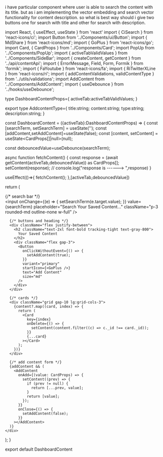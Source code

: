 i have particular component 
where user is able to search the content with its title.
but as i am implementing the vector embedding and search vector functionality for content description.
so what is best way should i give two buttons one for search with title and other for search with description.


import React, { useEffect, useState } from 'react'
import { CiSearch } from 'react-icons/ci';
import Button from '../Components/ui/Button';
import { MdShare } from 'react-icons/md';
import { GoPlus } from 'react-icons/go';
import Card, { CardProps } from '../Components/Card';
import PopUp from '../Components/PopUp';
import { activeTabValidValues } from '../Components/SideBar';
import { createContent, getContent } from '../api/contentApi';
import { ErrorMessage, Field, Form, Formik } from 'formik';
import { FaYoutube } from 'react-icons/fa';
import { RiTwitterXLine } from 'react-icons/ri';
import { addContentValidations, validContentType } from '../utils/validations';
import AddContent from '../Components/AddContent';
import { useDebounce } from '../hooks/useDebounce';



  type DashboardContentProps={
    activeTab:activeTabValidValues;
  }

  export type AddcontentType={
    title:string;
    content:string;
    type:string;
    description:string;
  }


const DashboardContent = ({activeTab}:DashboardContentProps) => {
     const [searchTerm, setSearchTerm] = useState('');
     const [addContent,setAddContent]=useState(false);
      const [content, setContent] = useState<CardProps[]|null>(null);

  const debouncedValue=useDebounce(searchTerm);

  async function fetchContent() {
    const response = (await getContent(activeTab,debouncedValue)) as CardProps[];
    setContent(response);
    // console.log("response is ------> ",response)
  }
  
  useEffect(()=>{
    fetchContent();
  },[activeTab,debouncedValue])




    

  return (
    <div className="p-6 overflow-y-auto py-10 flex flex-col gap-10 flex-1 lg:p-10 bg-slate-50">
      {/* search bar */}
      <div className="border items-center bg-white flex  rounded-md  transition-colors border-gray-300 focus-within:border-primary-500">
        <CiSearch className="pl-2 h-8 w-8 text-gray-600" />
        <input
          onChange={(e) => {
            setSearchTerm(e.target.value);
          }}
          value={searchTerm}
          placeholder="Search Your Saved Content..."
          className="p-3 rounded-md outline-none w-full"
        />
      </div>

      {/* buttons and heading */}
      <div className="flex justify-between">
        <h2 className="text-2xl font-bold tracking-tight text-gray-800">
          Your Saved Content
        </h2>
        <div className="flex gap-3">
          <Button
            onClickWithoutEvent={() => {
              setAddContent(true);
            }}
            variant="primary"
            startIcon={<GoPlus />}
            text="Add Content"
            size="md"
          />
        </div>
      </div>

      {/* cards */}
      <div className="grid gap-10 lg:grid-cols-3">
        {content?.map((card, index) => {
          return (
            <Card
              key={index}
              onDelete={() => {
                setContent(content.filter((c) => c._id !== card._id));
              }}
              {...card}
            ></Card>
          );
        })}
      </div>

      {/* add content form */}
      {addContent && (
        <AddContent
          onAdd={(value: CardProps) => {
            setContent((prev) => {
              if (prev != null) {
                return [...prev, value];
              }
              return [value];
            });
          }}
          onClose={() => {
            setAddContent(false);
          }}
        ></AddContent>
      )}
    </div>
  );
}

export default DashboardContent